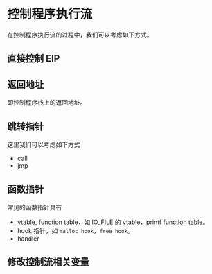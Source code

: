 
# 控制程序执行流

在控制程序执行流的过程中，我们可以考虑如下方式。

## 直接控制 EIP



## 返回地址

即控制程序栈上的返回地址。

## 跳转指针

这里我们可以考虑如下方式

- call 
- jmp

## 函数指针

常见的函数指针具有

- vtable,  function table，如 IO_FILE 的 vtable，printf function table。
- hook  指针，如 `malloc_hook`，`free_hook`。
- handler

## 修改控制流相关变量